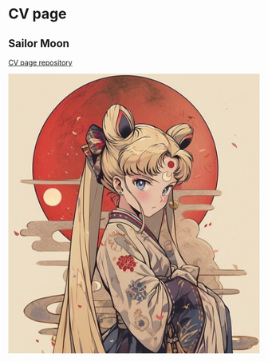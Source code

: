 # CV page

## Sailor Moon



[CV page repository](yussenok.github.io/FirstName/)

![image](img/iam.jpg)